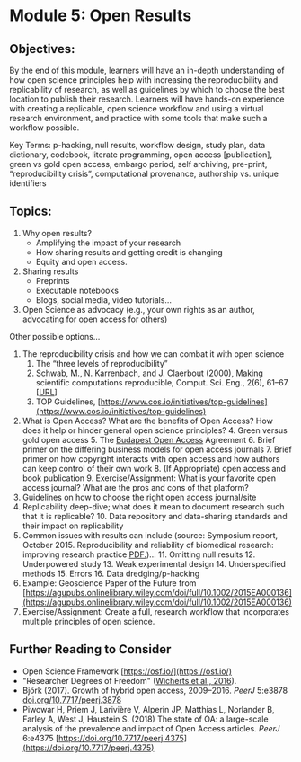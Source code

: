 
# Module 5: Open Results

## Objectives: 
By the end of this module, learners will have an in-depth understanding of how open science principles help with increasing the reproducibility and replicability of research, as well as guidelines by which to choose the best location to publish their research. Learners will have hands-on experience with creating a replicable, open science workflow and using a virtual research environment, and practice with some tools that make such a workflow possible. 

Key Terms: p-hacking, null results, workflow design, study plan, data dictionary, codebook, literate programming, open access [publication], green vs gold open access, embargo period, self archiving, pre-print, “reproducibility crisis”, computational provenance, authorship vs. unique identifiers 

## Topics:

1. Why open results?
     - Amplifying the impact of your research
     - How sharing results and getting credit is changing
     - Equity and open access.
1. Sharing results
     - Preprints
     - Executable notebooks
     - Blogs, social media, video tutorials…
1. Open Science as advocacy (e.g., your own rights as an author, advocating for open access for others) 

Other possible options...

1. The reproducibility crisis and how we can combat it with open science
    1. The “three levels of reproducibility” 
    2. Schwab, M., N. Karrenbach, and J. Claerbout (2000), Making scientific computations reproducible, Comput. Sci. Eng., 2(6), 61–67. [[URL](http://sep.stanford.edu/lib/exe/fetch.php?id=sep%3Aresearch%3Areproducible&cache=cache&media=sep:research:reproducible:cip.pdf)]
    3. TOP Guidelines, [https://www.cos.io/initiatives/top-guidelines](https://www.cos.io/initiatives/top-guidelines) 
2. What is Open Access? What are the benefits of Open Access? How does it help or hinder general open science principles? 
    4. Green versus gold open access
    5. The [Budapest Open Access](http://www.budapestopenaccessinitiative.org/read) Agreement
    6. Brief primer on the differing business models for open access journals 
    7. Brief primer on how copyright interacts with open access and how authors can keep control of their own work 
    8. (If Appropriate) open access and book publication 
    9. Exercise/Assignment: What is your favorite open access journal? What are the pros and cons of that platform? 
3. Guidelines on how to choose the right open access journal/site
4. Replicability deep-dive; what does it mean to document research such that it is replicable? 
    10. Data repository and data-sharing standards and their impact on replicability 
5. Common issues with results can include (source: Symposium report, October 2015. Reproducibility and reliability of biomedical research: improving research practice [PDF.](https://acmedsci.ac.uk/viewFile/56314e40aac61.pdf))…
    11. Omitting null results
    12. Underpowered study
    13. Weak experimental design
    14. Underspecified methods
    15. Errors
    16. Data dredging/p-hacking
6. Example: Geoscience Paper of the Future from [https://agupubs.onlinelibrary.wiley.com/doi/full/10.1002/2015EA000136](https://agupubs.onlinelibrary.wiley.com/doi/full/10.1002/2015EA000136) 
7. Exercise/Assignment: Create a full, research workflow that incorporates multiple principles of open science. 

## Further Reading to Consider



* Open Science Framework [https://osf.io/](https://osf.io/) 
* "Researcher Degrees of Freedom" ([Wicherts et al., 2016](https://doi.org/10/gc5sjn)).
* Björk (2017). Growth of hybrid open access, 2009–2016. _PeerJ_ 5:e3878 [doi.org/10.7717/peerj.3878](https://doi.org/10.7717/peerj.3878)
* Piwowar H, Priem J, Larivière V, Alperin JP, Matthias L, Norlander B, Farley A, West J, Haustein S. (2018) The state of OA: a large-scale analysis of the prevalence and impact of Open Access articles. _PeerJ_ 6:e4375 [https://doi.org/10.7717/peerj.4375](https://doi.org/10.7717/peerj.4375)

